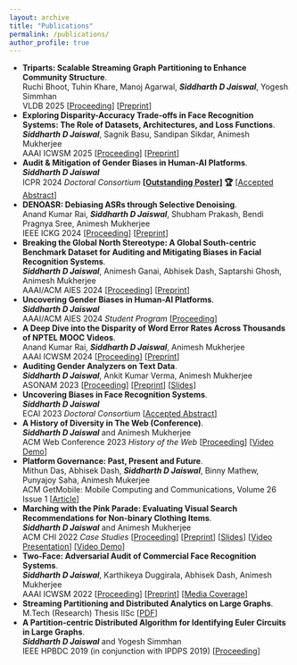 ```yaml
---
layout: archive
title: "Publications"
permalink: /publications/
author_profile: true
--- 
```

- **Triparts: Scalable Streaming Graph Partitioning to Enhance Community Structure**.    
Ruchi Bhoot, Tuhin Khare, Manoj Agarwal, **_Siddharth D Jaiswal_**, Yogesh Simmhan    
VLDB 2025 [[Proceeding]()]    [[Preprint]()]
- **Exploring Disparity-Accuracy Trade-offs in Face Recognition Systems: The Role of Datasets, Architectures, and Loss Functions**.    
**_Siddharth D Jaiswal_**, Sagnik Basu, Sandipan Sikdar, Animesh Mukherjee    
AAAI ICWSM 2025 [[Proceeding](https://ojs.aaai.org/index.php/ICWSM/article/view/35852)]    [[Preprint](https://arxiv.org/abs/2503.14138)]
- **Audit & Mitigation of Gender Biases in Human-AI Platforms**.    
**_Siddharth D Jaiswal_**    
ICPR 2024 _Doctoral Consortium_ **[[Outstanding Poster](https://drive.google.com/file/d/1lO55vFy_eCWBPUQStE_jECocbckkOHyZ/view?usp=sharing)] 🏆** [[Accepted Abstract](https://drive.google.com/file/d/1E1QOSOnTE9fysP7utM_3tPggmdt-1_tp/view?usp=sharing)]
- **DENOASR: Debiasing ASRs through Selective Denoising**.    
Anand Kumar Rai, **_Siddharth D Jaiswal_**, Shubham Prakash, Bendi Pragnya Sree, Animesh Mukherjee    
IEEE ICKG 2024 [[Proceeding](https://www.computer.org/csdl/proceedings-article/ickg/2024/088200a283/24sKnN8uLNS)]    [[Preprint](https://arxiv.org/abs/2410.16712)]
- **Breaking the Global North Stereotype: A Global South-centric Benchmark Dataset for Auditing and Mitigating Biases in Facial Recognition Systems**.    
**_Siddharth D Jaiswal_**, Animesh Ganai, Abhisek Dash, Saptarshi Ghosh, Animesh Mukherjee    
AAAI/ACM AIES 2024 [[Proceeding](https://ojs.aaai.org/index.php/AIES/article/view/31666)]    [[Preprint](https://arxiv.org/abs/2407.15810)]
- **Uncovering Gender Biases in Human-AI Platforms**.    
**_Siddharth D Jaiswal_**    
AAAI/ACM AIES 2024 _Student Program_ [[Proceeding](https://ojs.aaai.org/index.php/AIES/article/view/31898)]
- **A Deep Dive into the Disparity of Word Error Rates Across Thousands of NPTEL MOOC Videos**.    
Anand Kumar Rai, **_Siddharth D Jaiswal_**, Animesh Mukherjee    
AAAI ICWSM 2024 [[Proceeding](https://ojs.aaai.org/index.php/ICWSM/article/view/31390)]    [[Preprint](https://arxiv.org/abs/2307.10587)]
- **Auditing Gender Analyzers on Text Data**.    
**_Siddharth D Jaiswal_**, Ankit Kumar Verma, Animesh Mukherjee    
ASONAM 2023 [[Proceeding](https://dl.acm.org/doi/abs/10.1145/3625007.3627324)]    [[Preprint](https://arxiv.org/abs/2310.06061)]    [[Slides](https://docs.google.com/presentation/d/1jafjLurFTxM3q_RbA9E896NPx2IreRns0pjwt2ADIF0/edit?usp=sharing)]
- **Uncovering Biases in Face Recognition Systems**.    
**_Siddharth D Jaiswal_**    
ECAI 2023 _Doctoral Consortium_ [[Accepted Abstract](https://drive.google.com/file/d/1WFF9NzL4Vmdhf9a2iinx3QVD4gwWd3ah/view?usp=sharing)]
- **A History of Diversity in The Web (Conference)**.    
**_Siddharth D Jaiswal_** and Animesh Mukherjee    
ACM Web Conference 2023 _History of the Web_ [[Proceeding](https://dl.acm.org/doi/abs/10.1145/3543873.3585576)]    [[Video Demo](https://www.youtube.com/watch?v=Oe-GgBIHM3Q)]
- **Platform Governance: Past, Present and Future**.    
Mithun Das, Abhisek Dash, **_Siddharth D Jaiswal_**, Binny Mathew, Punyajoy Saha, Animesh Mukerjee    
ACM GetMobile: Mobile Computing and Communications, Volume 26 Issue 1 [[Article](https://dl.acm.org/doi/abs/10.1145/3539668.3539674)]
- **Marching with the Pink Parade: Evaluating Visual Search Recommendations for Non-binary Clothing Items**.    
**_Siddharth D Jaiswal_** and Animesh Mukherjee        
ACM CHI 2022 _Case Studies_ [[Proceeding](https://dl.acm.org/doi/abs/10.1145/3491101.3503572)]    [[Preprint](https://arxiv.org/abs/2112.02384)]    [[Slides]()]    [[Video Presentation](https://www.youtube.com/watch?v=1wQTqkoU6iE)]    [[Video Demo](https://drive.google.com/file/d/15U44__xXpnGRp3c65uH0_-TBcRwCWS3o/view)]    
- **Two-Face: Adversarial Audit of Commercial Face Recognition Systems**.    
**_Siddharth D Jaiswal_**, Karthikeya Duggirala, Abhisek Dash, Animesh Mukherjee        
AAAI ICWSM 2022 [[Proceeding](https://ojs.aaai.org/index.php/ICWSM/article/view/19300)]    [[Preprint](https://arxiv.org/abs/2111.09137)]    [[Media Coverage](https://www.youtube.com/watch?v=uIcjMGOlD-4)]
- **Streaming Partitioning and Distributed Analytics on Large Graphs**.    
M.Tech (Research) Thesis IISc [[PDF](https://drive.google.com/file/d/13dc-13gCk9GVGtDSd0LeyXSu6dHPV4q7/view)]    
- **A Partition-centric Distributed Algorithm for Identifying Euler Circuits in Large Graphs**.    
**_Siddharth D Jaiswal_** and Yogesh Simmhan    
IEEE HPBDC 2019 (in conjunction with IPDPS 2019) [[Proceeding](https://ieeexplore.ieee.org/document/8778292/)]

